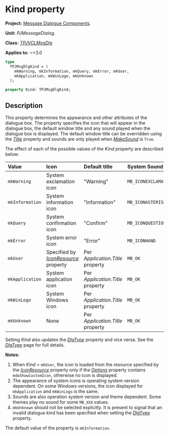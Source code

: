# Kind property

**Project:** [Message Dialogue Components](../API.md).

**Unit:** _PJMessageDialog_.

**Class:** _[TPJVCLMsgDlg](./TPJVCLMsgDlg.md)_

**Applies to:** ~>3.0

```pascal
type
  TPJMsgDlgKind = (
    mkWarning, mkInformation, mkQuery, mkError, mkUser,
    mkApplication, mkWinLogo, mkUnknown
  );

property Kind: TPJMsgDlgKind;
```

## Description

This property determines the appearance and other attributes of the dialogue box. The property specifies the icon that will appear in the dialogue box, the default window title and any sound played when the dialogue box is displayed. The default window title can be overridden using the _[Title](./TPJVCLMsgDlg-Title.md)_ property and sounds are only played when _[MakeSound](./TPJVCLMsgDlg-MakeSound.md)_ is `True`.

The effect of each of the possible values of the _Kind_ property are described below:

| Value | Icon | Default title | System Sound |
|:------|:-----|:--------------|:-------------|
| `mkWarning` | System exclamation icon | "Warning" | `MB_ICONEXCLAMATION` |
| `mkInformation` | System information icon | "Information" | `MB_ICONASTERISK` |
| `mkQuery` | System confirmation icon | "Confirm" | `MB_ICONQUESTION` |
| `mkError` | System error icon | "Error" | `MB_ICONHAND` |
| `mkUser` | Specified by _[IconResource](./TPJVCLMsgDlg-IconResource.md)_ property | Per _Application.Title_ property | `MB_OK` |
| `mkApplication` | System application icon | Per _Application.Title_ property | `MB_OK` |
| `mkWinLogo` | System Windows icon | Per _Application.Title_ property | `MB_OK` |
| `mkUnknown` | None | Per _Application.Title_ property | `MB_OK` |

Setting _Kind_ also updates the _[DlgType](./TPJVCLMsgDlg-DlgType.md)_ property and vice versa. See the _[DlgType](./TPJVCLMsgDlg-DlgType.md)_ page for full details.

**Notes:**

  1. When _Kind_ = `mkUser`, the icon is loaded from the resource specified by the _[IconResource](./TPJVCLMsgDlg-IconResource.md)_ property only if the _[Options](./TPJVCLMsgDlg-Options.md)_ property contains `mdoShowCustomIcon`, otherwise no icon is displayed.
  2. The appearance of system icons is operating system version dependent. On some Windows versions, the icon displayed for `mkApplication` and `mkWinLogo` is the same.
  3. Sounds are also operation system version and theme dependent. Some themes play no sound for some `MB_XXX` values.
  4. `mkUnknown` should not be selected explicitly. It is present to signal that an invalid dialogue kind has been specified when setting the _[DlgType](./TPJVCLMsgDlg-DlgType.md)_ property.

The default value of the property is `mkInformation`.
